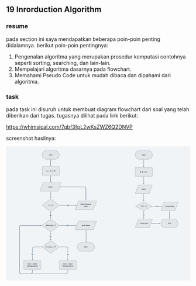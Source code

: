 ## 19 Inrorduction Algorithm

### resume

pada section ini saya mendapatkan beberapa poin-poin penting didalamnya. berikut poin-poin pentingnya:

1. Pengenalan algoritma yang merupakan prosedur komputasi contohnya seperti sorting, searching, dan lain-lain.
2. Mempelajari algoritma dasarnya pada flowchart.
3. Memahami Pseudo Code untuk mudah dibaca dan dipahami dari algoritma.

### task

pada task ini disuruh untuk membuat diagram flowchart dari soal yang telah diberikan dari tugas. tugasnya dilihat pada link berikut:

https://whimsical.com/7qbf3fpL2wKsZWZ6Q2DNVP

screenshot hasilnya:

![](./screenshot/Capture.PNG)
